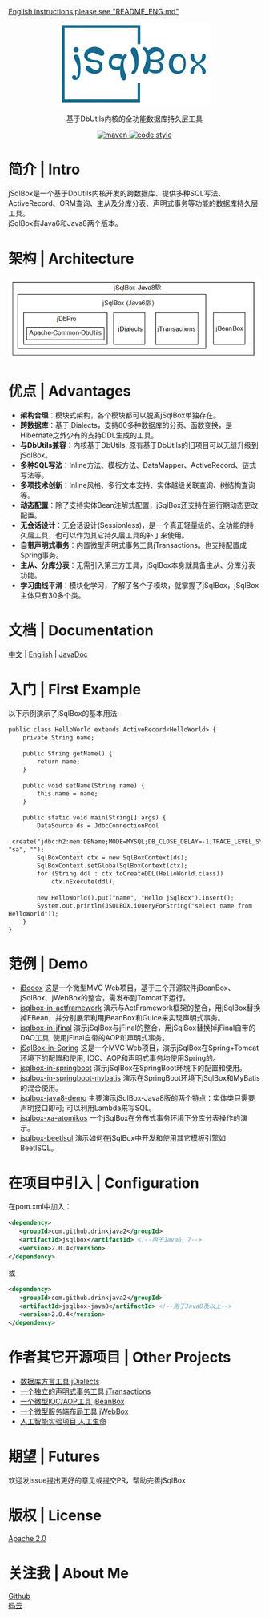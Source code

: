 ﻿<p align="left">
  <a href="README_ENG.md">
	English instructions please see "README_ENG.md"
  </a>
</p>

<p align="center">
  <a href="https://github.com/drinkjava2/jSqlBox">
   <img alt="jsqlbox-logo" src="jsqlbox-logo.png">
  </a>
</p>

<p align="center">
  基于DbUtils内核的全功能数据库持久层工具
</p>

<p align="center">
  <a href="http://search.maven.org/#search%7Cga%7C1%7Cg%3A%22com.github.drinkjava2%22%20AND%20a%3A%22jsqlbox%22">
    <img alt="maven" src="https://img.shields.io/maven-central/v/com.github.drinkjava2/jsqlbox.svg?style=flat-square">
  </a>

  <a href="https://www.apache.org/licenses/LICENSE-2.0">
    <img alt="code style" src="https://img.shields.io/badge/license-Apache%202-4EB1BA.svg?style=flat-square">
  </a>
</p>

# 简介 | Intro

jSqlBox是一个基于DbUtils内核开发的跨数据库、提供多种SQL写法、ActiveRecord、ORM查询、主从及分库分表、声明式事务等功能的数据库持久层工具。  
jSqlBox有Java6和Java8两个版本。

# 架构 | Architecture  
![image](arch.png)  

# 优点 | Advantages

- **架构合理**：模块式架构，各个模块都可以脱离jSqlBox单独存在。  
- **跨数据库**：基于jDialects，支持80多种数据库的分页、函数变换，是Hibernate之外少有的支持DDL生成的工具。  
- **与DbUtils兼容**：内核基于DbUtils, 原有基于DbUtils的旧项目可以无缝升级到jSqlBox。  
- **多种SQL写法**：Inline方法、模板方法、DataMapper、ActiveRecord、链式写法等。  
- **多项技术创新**：Inline风格、多行文本支持、实体越级关联查询、树结构查询等。  
- **动态配置**：除了支持实体Bean注解式配置，jSqlBox还支持在运行期动态更改配置。  
- **无会话设计**：无会话设计(Sessionless)，是一个真正轻量级的、全功能的持久层工具，也可以作为其它持久层工具的补丁来使用。  
- **自带声明式事务**：内置微型声明式事务工具jTransactions。也支持配置成Spring事务。  
- **主从、分库分表**：无需引入第三方工具，jSqlBox本身就具备主从、分库分表功能。  
- **学习曲线平滑**：模块化学习，了解了各个子模块，就掌握了jSqlBox，jSqlBox主体只有30多个类。  

# 文档 | Documentation

[中文](https://gitee.com/drinkjava2/jSqlBox/wikis/pages)  |  [English](https://github.com/drinkjava2/jSqlBox/wiki) | [JavaDoc](http://search.maven.org/#search%7Cga%7C1%7Ca%3A%22jsqlbox%22)

# 入门 | First Example
以下示例演示了jSqlBox的基本用法:
```
public class HelloWorld extends ActiveRecord<HelloWorld> {
	private String name;

	public String getName() {
		return name;
	}

	public void setName(String name) {
		this.name = name;
	}

	public static void main(String[] args) {
		DataSource ds = JdbcConnectionPool
				.create("jdbc:h2:mem:DBName;MODE=MYSQL;DB_CLOSE_DELAY=-1;TRACE_LEVEL_SYSTEM_OUT=0", "sa", "");
		SqlBoxContext ctx = new SqlBoxContext(ds);
		SqlBoxContext.setGlobalSqlBoxContext(ctx);
		for (String ddl : ctx.toCreateDDL(HelloWorld.class))
			ctx.nExecute(ddl);

		new HelloWorld().put("name", "Hello jSqlBox").insert();
		System.out.println(JSQLBOX.iQueryForString("select name from HelloWorld"));
	}
}
```

# 范例 | Demo

* [jBooox](https://gitee.com/drinkjava2/jBooox) 这是一个微型MVC Web项目，基于三个开源软件jBeanBox、jSqlBox、jWebBox的整合，需发布到Tomcat下运行。
* [jsqlbox-in-actframework](../../tree/master/demo/jsqlbox-in-actframework) 演示与ActFramework框架的整合，用jSqlBox替换掉EBean，并分别展示利用jBeanBox和Guice来实现声明式事务。
* [jsqlbox-in-jfinal](../../tree/master/demo/jsqlbox-in-jfinal) 演示jSqlBox与jFinal的整合，用jSqlBox替换掉jFinal自带的DAO工具, 使用jFinal自带的AOP和声明式事务。
* [jSqlBox-in-Spring](../../tree/master/demo/jsqlbox-in-spring) 这是一个MVC Web项目，演示jSqlBox在Spring+Tomcat环境下的配置和使用, IOC、AOP和声明式事务均使用Spring的。
* [jsqlbox-in-springboot](../../tree/master/demo/jsqlbox-in-springboot) 演示jSqlBox在SpringBoot环境下的配置和使用。  
* [jsqlbox-in-springboot-mybatis](../../tree/master/demo/jsqlbox-in-springboot-mybatis) 演示在SpringBoot环境下jSqlBox和MyBatis的混合使用。
* [jsqlbox-java8-demo](../../tree/master/demo/jsqlbox-java8-demo) 主要演示jSqlBox-Java8版的两个特点：实体类只需要声明接口即可; 可以利用Lambda来写SQL。
* [jsqlbox-xa-atomikos](../../tree/master/demo/jsqlbox-xa-atomikos) 一个jSqlBox在分布式事务环境下分库分表操作的演示。  
* [jsqlbox-beetlsql](../../tree/master/demo/jsqlbox-beetlsql) 演示如何在jSqlBox中开发和使用其它模板引擎如BeetlSQL。

# 在项目中引入 | Configuration
在pom.xml中加入：  
```xml
<dependency>
   <groupId>com.github.drinkjava2</groupId>
   <artifactId>jsqlbox</artifactId> <!--用于Java6、7-->
   <version>2.0.4</version>
</dependency> 
```
或
```xml
<dependency>
   <groupId>com.github.drinkjava2</groupId>
   <artifactId>jsqlbox-java8</artifactId> <!--用于Java8及以上-->
   <version>2.0.4</version>
</dependency> 
```

# 作者其它开源项目 | Other Projects

- [数据库方言工具 jDialects](https://gitee.com/drinkjava2/jdialects)
- [一个独立的声明式事务工具 jTransactions](https://gitee.com/drinkjava2/jTransactions)
- [一个微型IOC/AOP工具 jBeanBox](https://gitee.com/drinkjava2/jBeanBox)
- [一个微型服务端布局工具 jWebBox](https://gitee.com/drinkjava2/jWebBox)
- [人工智能实验项目 人工生命](https://gitee.com/drinkjava2/frog)

# 期望 | Futures

欢迎发issue提出更好的意见或提交PR，帮助完善jSqlBox

# 版权 | License

[Apache 2.0](http://www.apache.org/licenses/LICENSE-2.0)

# 关注我 | About Me
[Github](https://github.com/drinkjava2)  
[码云](https://gitee.com/drinkjava2)  
